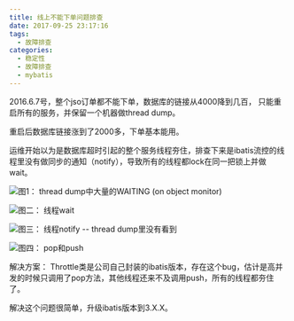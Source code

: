 ```yaml
---
title: 线上不能下单问题排查
date: 2017-09-25 23:17:16
tags:
  - 故障排查 
categories:
  - 稳定性
  - 故障排查  
  - mybatis
---
```


<p></p>
<!-- more -->

2016.6.7号，整个jso订单都不能下单，数据库的链接从4000降到几百， 只能重启所有的服务，并保留一个机器做thread dump。

重启后数据库链接涨到了2000多，下单基本能用。


运维开始以为是数据库超时引起的整个服务线程夯住，排查下来是ibatis流控的线程里没有做同步的通知（notify），导致所有的线程都lock在同一把锁上并做wait。

 

![图1： thread dump中大量的WAITING (on object monitor)](http://www6v.github.io/www6vHome/mybatisBug/thread%20dump.JPG "图1： thread dump中大量的WAITING (on object monitor)")


![图二： 线程wait](http://www6v.github.io/www6vHome/mybatisBug/mybatisThrottleWait.JPG "图二： 线程wait")


![图三： 线程notify -- thread dump里没有看到](http://www6v.github.io/www6vHome/mybatisBug/mybatisThrottleNotify.JPG "图三： 线程notify -- thread dump里没有看到")


![图四： pop和push](http://www6v.github.io/www6vHome/mybatisBug/throttlePool.JPG "图四： pop和push")


解决方案： Throttle类是公司自己封装的ibatis版本，存在这个bug，估计是高并发的时候只调用了pop方法，其他线程还来不及调用push，所有的线程都夯住了。

解决这个问题很简单，升级ibatis版本到3.X.X。
